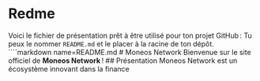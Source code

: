 # Redme
Voici le fichier de présentation prêt à être utilisé pour ton projet GitHub :   Tu peux le nommer `README.md` et le placer à la racine de ton dépôt.  ````markdown name=README.md # Moneos Network  Bienvenue sur le site officiel de **Moneos Network** !  ## Présentation  Moneos Network est un écosystème innovant dans la finance 
